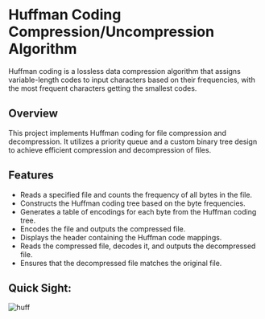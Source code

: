 # Huffman Coding Compression/Uncompression Algorithm

Huffman coding is a lossless data compression algorithm that assigns variable-length codes to input characters based on their frequencies, with the most frequent characters getting the smallest codes.

## Overview

This project implements Huffman coding for file compression and decompression. It utilizes a priority queue and a custom binary tree design to achieve efficient compression and decompression of files.

## Features

- Reads a specified file and counts the frequency of all bytes in the file.
- Constructs the Huffman coding tree based on the byte frequencies.
- Generates a table of encodings for each byte from the Huffman coding tree.
- Encodes the file and outputs the compressed file.
- Displays the header containing the Huffman code mappings.
- Reads the compressed file, decodes it, and outputs the decompressed file.
- Ensures that the decompressed file matches the original file.


## Quick Sight:

![huff](https://github.com/ZaidZitawi/Huffman_Project/assets/111902956/2f73a10c-38b3-49df-bed7-7b2b34d0d15e)
